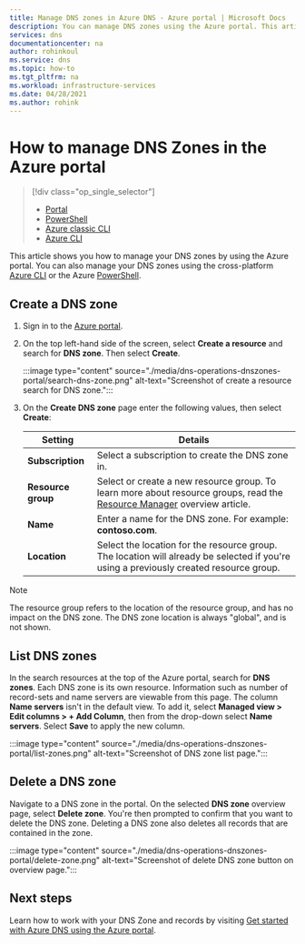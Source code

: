 ```yaml
---
title: Manage DNS zones in Azure DNS - Azure portal | Microsoft Docs
description: You can manage DNS zones using the Azure portal. This article describes how to update, delete, and create DNS zones on Azure DNS
services: dns
documentationcenter: na
author: rohinkoul
ms.service: dns
ms.topic: how-to
ms.tgt_pltfrm: na
ms.workload: infrastructure-services
ms.date: 04/28/2021
ms.author: rohink
---
```

# How to manage DNS Zones in the Azure portal

> [!div class="op_single_selector"]
> * [Portal](dns-operations-dnszones-portal.md)
> * [PowerShell](dns-operations-dnszones.md)
> * [Azure classic CLI](./dns-operations-dnszones-cli.md)
> * [Azure CLI](dns-operations-dnszones-cli.md)

This article shows you how to manage your DNS zones by using the Azure portal. You can also manage your DNS zones using the cross-platform [Azure CLI](dns-operations-dnszones-cli.md) or the Azure [PowerShell](dns-operations-dnszones.md).

## Create a DNS zone

1. Sign in to the [Azure portal](https://portal.azure.com/).

1. On the top left-hand side of the screen, select **Create a resource** and search for **DNS zone**. Then select **Create**.

    :::image type="content" source="./media/dns-operations-dnszones-portal/search-dns-zone.png" alt-text="Screenshot of create a resource search for DNS zone.":::

1. On the **Create DNS zone** page enter the following values, then select **Create**:

    | Setting | Details |
    | --- | --- |
    | **Subscription** | Select a subscription to create the DNS zone in.|
    | **Resource group** | Select or create a new resource group. To learn more about resource groups, read the [Resource Manager](../azure-resource-manager/management/overview.md?toc=%2fazure%2fdns%2ftoc.json#resource-groups) overview article.|
    | **Name** | Enter a name for the DNS zone. For example: **contoso.com**. |
    | **Location** | Select the location for the resource group. The location will already be selected if you're using a previously created resource group.  |

> [!NOTE]
> The resource group refers to the location of the resource group, and has no impact on the DNS zone. The DNS zone location is always "global", and is not shown.

## List DNS zones

In the search resources at the top of the Azure portal, search for **DNS zones**. Each DNS zone is its own resource. Information such as number of record-sets and name servers are viewable from this page. The column **Name servers** isn't in the default view. To add it, select **Managed view > Edit columns > + Add Column**, then from the drop-down select **Name servers**. Select **Save** to apply the new column.

:::image type="content" source="./media/dns-operations-dnszones-portal/list-zones.png" alt-text="Screenshot of DNS zone list page.":::

## Delete a DNS zone

Navigate to a DNS zone in the portal. On the selected **DNS zone** overview page, select **Delete zone**. You're then prompted to confirm that you want to delete the DNS zone. Deleting a DNS zone also deletes all records that are contained in the zone.

:::image type="content" source="./media/dns-operations-dnszones-portal/delete-zone.png" alt-text="Screenshot of delete DNS zone button on overview page.":::

## Next steps

Learn how to work with your DNS Zone and records by visiting [Get started with Azure DNS using the Azure portal](dns-getstarted-portal.md).
